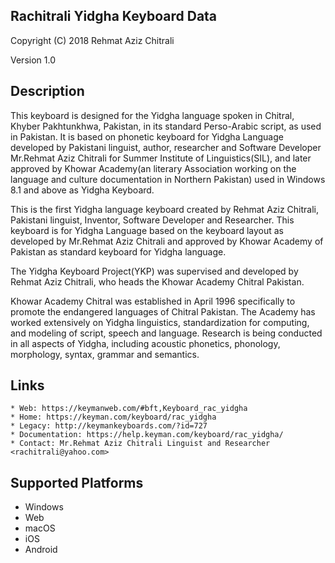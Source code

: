 Rachitrali Yidgha Keyboard Data
-------------

Copyright (C) 2018 Rehmat Aziz Chitrali

Version 1.0

Description
-----------

This keyboard is designed for the Yidgha language spoken in Chitral, Khyber Pakhtunkhwa, Pakistan, in its standard Perso-Arabic script, as used in Pakistan. It is based on phonetic keyboard for Yidgha Language developed by Pakistani linguist, author, researcher and Software Developer Mr.Rehmat Aziz Chitrali for Summer Institute of Linguistics(SIL), and later approved by Khowar Academy(an literary Association working on the language and culture documentation in Northern Pakistan) used in Windows 8.1 and above as Yidgha Keyboard.

This is the first Yidgha language keyboard created by Rehmat Aziz Chitrali, Pakistani linguist, Inventor, Software Developer and Researcher. This keyboard is for Yidgha Language based on the keyboard layout as developed by Mr.Rehmat Aziz Chitrali and approved by Khowar Academy of Pakistan as standard keyboard for Yidgha language.

The Yidgha Keyboard Project(YKP) was supervised and developed by Rehmat Aziz Chitrali, who heads the Khowar Academy Chitral Pakistan.

Khowar Academy Chitral was established in April 1996 specifically to promote the endangered  languages of Chitral Pakistan. The Academy has worked extensively on Yidgha linguistics, standardization for computing, and modeling of script, speech and language. Research is being conducted in all aspects of Yidgha, including acoustic phonetics, phonology, morphology, syntax, grammar and semantics.

Links
-----

	* Web: https://keymanweb.com/#bft,Keyboard_rac_yidgha
	* Home: https://keyman.com/keyboard/rac_yidgha
	* Legacy: http://keymankeyboards.com/?id=727                                      
	* Documentation: https://help.keyman.com/keyboard/rac_yidgha/
	* Contact: Mr.Rehmat Aziz Chitrali Linguist and Researcher <rachitrali@yahoo.com>

Supported Platforms
-------------------
 * Windows
 * Web
 * macOS
 * iOS
 * Android
